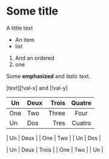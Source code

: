 # Some title

A little text

- An item
- list

1. And an ordered
2. one

Some **emphasized** and _italic_ text.

[text][!val-x] and [!val-y]

| Un  | Deux | Trois | Quatre |
|-----|:-----|------:|:------:|
| One | Two  | Three | Four   |
| Un  | Dos  |  Tres | Cuatro |

| Un  | Deux |
| One | Two  |
| Un  | Dos  |

| Un  | Deux | Trois |
| One | Two  |
| Un  |


